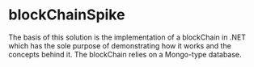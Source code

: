 # blockChainSpike
The basis of this solution is the implementation of a blockChain in .NET which has the sole purpose of demonstrating how it works and the concepts behind it. The blockChain relies on a Mongo-type database.

